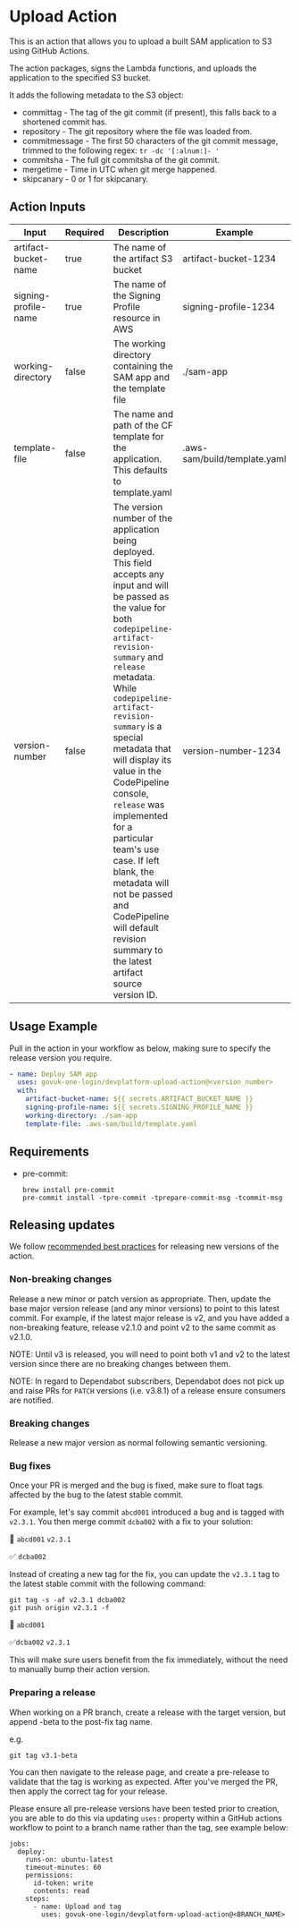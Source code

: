# Upload Action

This is an action that allows you to upload a built SAM application to S3 using GitHub Actions.

The action packages, signs the Lambda functions, and uploads the application to the specified S3 bucket.

It adds the following metadata to the S3 object:

- committag - The tag of the git commit (if present), this falls back to a shortened commit has.
- repository - The git repository where the file was loaded from.
- commitmessage - The first 50 characters of the git commit message, trimmed to the following regex:
  `tr -dc '[:alnum:]- '`
- commitsha - The full git commitsha of the git commit.
- mergetime - Time in UTC when git merge happened.
- skipcanary - 0 or 1 for skipcanary.

## Action Inputs

| Input                | Required | Description                                                                                                                                                                                                                                                                                                                                                                                                                                                                                                                    | Example                      |
|----------------------|----------|--------------------------------------------------------------------------------------------------------------------------------------------------------------------------------------------------------------------------------------------------------------------------------------------------------------------------------------------------------------------------------------------------------------------------------------------------------------------------------------------------------------------------------|------------------------------|
| artifact-bucket-name | true     | The name of the artifact S3 bucket                                                                                                                                                                                                                                                                                                                                                                                                                                                                                             | artifact-bucket-1234         |
| signing-profile-name | true     | The name of the Signing Profile resource in AWS                                                                                                                                                                                                                                                                                                                                                                                                                                                                                | signing-profile-1234         |
| working-directory    | false    | The working directory containing the SAM app and the template file                                                                                                                                                                                                                                                                                                                                                                                                                                                             | ./sam-app                    |
| template-file        | false    | The name and path of the CF template for the application. This defaults to template.yaml                                                                                                                                                                                                                                                                                                                                                                                                                                       | .aws-sam/build/template.yaml |
| version-number       | false    | The version number of the application being deployed. This field accepts any input and will be passed as the value for both `codepipeline-artifact-revision-summary` and `release` metadata. While `codepipeline-artifact-revision-summary` is a special metadata that will display its value in the CodePipeline console, `release` was implemented for a particular team's use case. If left blank, the metadata will not be passed and CodePipeline will default revision summary to the latest artifact source version ID. | version-number-1234          |

## Usage Example

Pull in the action in your workflow as below, making sure to specify the release version you require.

```yaml
- name: Deploy SAM app
  uses: govuk-one-login/devplatform-upload-action@<version_number>
  with:
    artifact-bucket-name: ${{ secrets.ARTIFACT_BUCKET_NAME }}
    signing-profile-name: ${{ secrets.SIGNING_PROFILE_NAME }}
    working-directory: ./sam-app
    template-file: .aws-sam/build/template.yaml
```

## Requirements

- pre-commit:

  ```shell
  brew install pre-commit
  pre-commit install -tpre-commit -tprepare-commit-msg -tcommit-msg
  ```

## Releasing updates

We
follow [recommended best practices](https://docs.github.com/en/actions/creating-actions/releasing-and-maintaining-actions)
for releasing new versions of the action.

### Non-breaking changes

Release a new minor or patch version as appropriate. Then, update the base major version release (and any minor
versions) to point to this latest commit. For example, if the latest major release is v2, and you have added a
non-breaking feature, release v2.1.0 and point v2 to the same commit as v2.1.0.

NOTE: Until v3 is released, you will need to point both v1 and v2 to the latest version since there are no breaking
changes between them.

NOTE: In regard to Dependabot subscribers, Dependabot does not pick up and raise PRs for `PATCH` versions (i.e. v3.8.1)
of a release ensure consumers are notified.

### Breaking changes

Release a new major version as normal following semantic versioning.

### Bug fixes

Once your PR is merged and the bug is fixed, make sure to float tags affected by the bug to the latest stable commit.

For example, let's say commit `abcd001` introduced a bug and is tagged with `v2.3.1`. You then merge commit `dcba002`
with a fix to your solution:

:bug: `abcd001` `v2.3.1`

:white_check_mark: `dcba002`

Instead of creating a new tag for the fix, you can update the `v2.3.1` tag to the latest stable commit with the
following command:

```
git tag -s -af v2.3.1 dcba002
git push origin v2.3.1 -f
```

:bug: `abcd001`

:white_check_mark:`dcba002` `v2.3.1`

This will make sure users benefit from the fix immediately, without the need to manually bump their action version.

### Preparing a release

When working on a PR branch, create a release with the target version, but append -beta to the post-fix tag name.

e.g.

`git tag v3.1-beta`

You can then navigate to the release page, and create a pre-release to validate that the tag is working as expected.
After you've merged the PR, then apply the correct tag for your release.

Please ensure all pre-release versions have been tested prior to creation, you are able to do this via updating `uses:`
property within a GitHub actions workflow to point to a branch name rather than the tag, see example below:

```
jobs:
  deploy:
    runs-on: ubuntu-latest
    timeout-minutes: 60
    permissions:
      id-token: write
      contents: read
    steps:
      - name: Upload and tag
        uses: govuk-one-login/devplatform-upload-action@<BRANCH_NAME>
```
